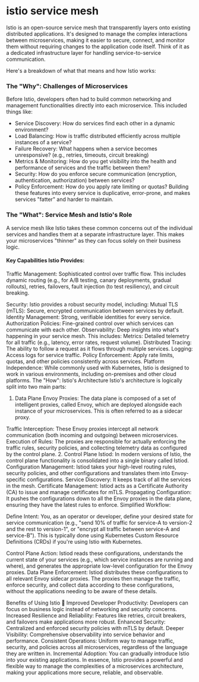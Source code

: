 # istio service mesh

Istio is an open-source service mesh that transparently layers onto existing distributed applications. It's designed to manage the complex interactions between microservices, making it easier to secure, connect, and monitor them without requiring changes to the application code itself. Think of it as a dedicated infrastructure layer for handling service-to-service communication.


Here's a breakdown of what that means and how Istio works:

### The "Why": Challenges of Microservices
Before Istio, developers often had to build common networking and management functionalities directly into each microservice. This included things like:

- Service Discovery: How do services find each other in a dynamic environment?
- Load Balancing: How is traffic distributed efficiently across multiple instances of a service?
- Failure Recovery: What happens when a service becomes unresponsive? (e.g., retries, timeouts, circuit breaking)
- Metrics & Monitoring: How do you get visibility into the health and performance of services and the traffic between them?
- Security: How do you enforce secure communication (encryption, authentication, authorization) between services?
- Policy Enforcement: How do you apply rate limiting or quotas?
Building these features into every service is duplicative, error-prone, and makes services "fatter" and harder to maintain.

### The "What": Service Mesh and Istio's Role
A service mesh like Istio takes these common concerns out of the individual services and handles them at a separate infrastructure layer. This makes your microservices "thinner" as they can focus solely on their business logic.


#### Key Capabilities Istio Provides:

Traffic Management: Sophisticated control over traffic flow. This includes dynamic routing (e.g., for A/B testing, canary deployments, gradual rollouts), retries, failovers, fault injection (to test resiliency), and circuit breaking.

Security: Istio provides a robust security model, including:
Mutual TLS (mTLS): Secure, encrypted communication between services by default.
Identity Management: Strong, verifiable identities for every service.
Authorization Policies: Fine-grained control over which services can communicate with each other.
Observability: Deep insights into what's happening in your service mesh. This includes: 
Metrics: Detailed telemetry for all traffic (e.g., latency, error rates, request volume).
Distributed Tracing: The ability to follow a request as it flows through multiple services.
Logging: Access logs for service traffic.
Policy Enforcement: Apply rate limits, quotas, and other policies consistently across services.
Platform Independence: While commonly used with Kubernetes, Istio is designed to work in various environments, including on-premises and other cloud platforms.
The "How": Istio's Architecture
Istio's architecture is logically split into two main parts:

1. Data Plane
Envoy Proxies: The data plane is composed of a set of intelligent proxies, called Envoy, which are deployed alongside each instance of your microservices. This is often referred to as a sidecar proxy.

Traffic Interception: These Envoy proxies intercept all network communication (both incoming and outgoing) between microservices.
Execution of Rules: The proxies are responsible for actually enforcing the traffic rules, security policies, and collecting telemetry data as configured by the control plane.
2. Control Plane
Istiod: In modern versions of Istio, the control plane functionality is consolidated into a single binary called Istiod.
Configuration Management: Istiod takes your high-level routing rules, security policies, and other configurations and translates them into Envoy-specific configurations.
Service Discovery: It keeps track of all the services in the mesh.
Certificate Management: Istiod acts as a Certificate Authority (CA) to issue and manage certificates for mTLS.
Propagating Configuration: It pushes the configurations down to all the Envoy proxies in the data plane, ensuring they have the latest rules to enforce.
Simplified Workflow:

Define Intent: You, as an operator or developer, define your desired state for service communication (e.g., "send 10% of traffic for service-A to version-2 and the rest to version-1", or "encrypt all traffic between service-A and service-B"). This is typically done using Kubernetes Custom Resource Definitions (CRDs) if you're using Istio with Kubernetes.

Control Plane Action: Istiod reads these configurations, understands the current state of your services (e.g., which service instances are running and where), and generates the appropriate low-level configuration for the Envoy proxies.
Data Plane Enforcement: Istiod distributes these configurations to all relevant Envoy sidecar proxies. The proxies then manage the traffic, enforce security, and collect data according to these configurations, without the applications needing to be aware of these details.

Benefits of Using Istio 🚀
Improved Developer Productivity: Developers can focus on business logic instead of networking and security concerns.
Increased Resilience and Reliability: Features like retries, circuit breakers, and failovers make applications more robust.
Enhanced Security: Centralized and enforced security policies with mTLS by default.
Deeper Visibility: Comprehensive observability into service behavior and performance.
Consistent Operations: Uniform way to manage traffic, security, and policies across all microservices, regardless of the language they are written in.
Incremental Adoption: You can gradually introduce Istio into your existing applications.
In essence, Istio provides a powerful and flexible way to manage the complexities of a microservices architecture, making your applications more secure, reliable, and observable.
